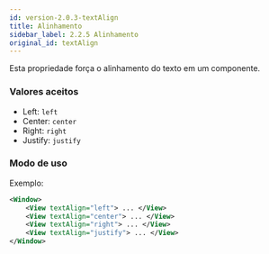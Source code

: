 ```yaml
---
id: version-2.0.3-textAlign
title: Alinhamento
sidebar_label: 2.2.5 Alinhamento
original_id: textAlign
---
```


Esta propriedade força o alinhamento do texto em um componente.

### Valores aceitos

* Left: `left`
* Center: `center`
* Right: `right`
* Justify: `justify`

### Modo de uso

Exemplo:
```xml
<Window>
    <View textAlign="left"> ... </View>
    <View textAlign="center"> ... </View>
    <View textAlign="right"> ... </View>
    <View textAlign="justify"> ... </View>
</Window>
```
